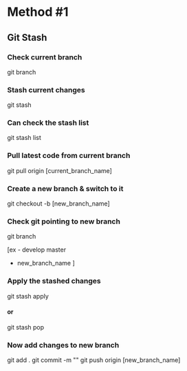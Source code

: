 # Method #1
## Git Stash

### Check current branch
git branch

### Stash current changes
git stash

### Can check the stash list
git stash list

### Pull latest code from current branch
git pull origin [current_branch_name]

### Create a new branch & switch to it
git checkout -b [new_branch_name]

### Check git pointing to new branch
git branch

[ex -
develop
master
* new_branch_name ]

### Apply the stashed changes
git stash apply
#### or
git stash pop

### Now add changes to new branch
git add .
git commit -m ""
git push origin [new_branch_name]
